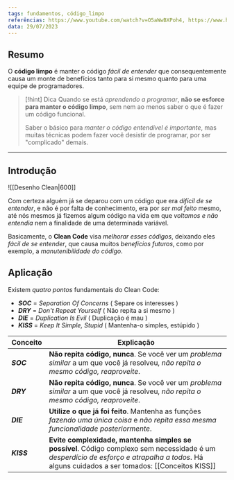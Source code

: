 ```yaml
---
tags: fundamentos, código_limpo
referências: https://www.youtube.com/watch?v=O5aWwBXPoh4, https://www.hostgator.com.br/blog/clean-code-o-que-e/, https://balta.io/artigos/clean-code
data: 29/07/2023
---
```

## Resumo

O **código limpo** é manter o código *fácil de entender* que consequentemente causa um monte de benefícios tanto para si mesmo quanto para uma equipe de programadores.

>[!hint] Dica
>Quando se está *aprendendo a programar*, **não se esforce para manter o código limpo**, sem nem ao menos saber o que é fazer um código funcional. 
>
>Saber o básico para *manter o código entendível é importante*, mas muitas técnicas podem fazer você desistir de programar, por ser "complicado" demais.

---
## Introdução

![[Desenho Clean|600]]

Com certeza alguém já se deparou com um código que era *difícil de se entender*, e não é por falta de conhecimento, era por *ser mal feito* mesmo, até nós mesmos já fizemos algum código na vida em que *voltamos e não entendia* nem a finalidade de uma determinada variável.

Basicamente, o **Clean Code** visa *melhorar esses códigos*, deixando eles *fácil de se entender*, que causa muitos *benefícios futuros*, como por exemplo, a *manutenibilidade do código*.


## Aplicação
Existem *quatro pontos* fundamentais do Clean Code:

 * ***SOC*** = *Separation Of Concerns* ( Separe os interesses )
 * ***DRY*** = *Don't Repeat Yourself* ( Não repita a si mesmo )
 * ***DIE*** = *Duplication Is Evil* ( Duplicação é mau )
 * ***KISS*** = *Keep It Simple, Stupid* ( Mantenha-o simples, estúpido )

| Conceito    | Explicação                                                                                                                                                                                    | 
| ---------- | --------------------------------------------------------------------------------------------------------------------------------------------------------------------------------------------- |
| ***SOC***   | **Não repita código, nunca**. Se você ver um *problema similar* a um que você já resolveu, *não repita o mesmo código, reaproveite*.                                                          |
| ***DRY***  | **Não repita código, nunca**. Se você ver um *problema similar* a um que você já resolveu, *não repita o mesmo código, reaproveite*.                                                          |
| ***DIE***  | **Utilize o que já foi feito**. Mantenha as funções *fazendo uma única coisa* e *não repita essa mesma funcionalidade posteriormente*.                                                        |
| ***KISS*** | **Evite complexidade, mantenha simples se possível**. Código complexo sem necessidade é um *desperdício de esforço e atrapalha a todos*. Há alguns cuidados a ser tomados: [[Conceitos KISS]] |
